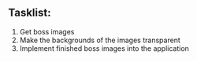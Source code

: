 ## Tasklist:

1. Get boss images
2. Make the backgrounds of the images transparent
3. Implement finished boss images into the application